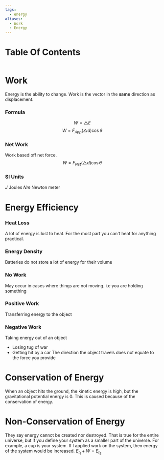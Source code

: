 ```yaml
---
tags:
  - energy
aliases:
  - Work
  - Energy
---
```

# Table Of Contents
```table-of-contents
```
# Work
Energy is the ability to change. Work is the vector in the **same** direction as displacement.
### Formula
$$W = \triangle E$$
$$W = F_{App}(\triangle d)\cos \theta$$
### Net Work
Work based off net force.
$$W = F_{Net}(\triangle d)\cos \theta$$
### SI Units
$J$ Joules
$Nm$ Newton meter
# Energy Efficiency
### Heat Loss
A lot of energy is lost to heat. For the most part you can't heat for anything practical.
### Energy Density
Batteries do not store a lot of energy for their volume
### No Work
May occur in cases where things are not moving. i.e you are holding something
### Positive Work
Transferring energy to the object
### Negative Work
Taking energy out of an object
- Losing tug of war
- Getting hit by a car
The direction the object travels does not equate to the force you provide

# Conservation of Energy
When an object hits the ground, the kinetic energy is high, but the gravitational potential energy is 0.
This is caused because of the conservation of energy.
# Non-Conservation of Energy
They say energy cannot be created nor destroyed.
That is true for the entire universe, but if you define your system as a smaller part of the universe. For example, a cup is your system.
If I applied work on the system, then energy of the system would be increased.
$E_{t_{1}}+W=E_{t_{2}}$